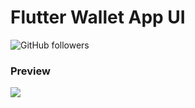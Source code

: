 # Flutter Wallet App UI

![GitHub followers](https://img.shields.io/github/followers/dhruvilxcode?label=Follow%3Adhruvilxcode&style=social)

### Preview

![](https://github.com/dhruvilxcode/flutter-wallet-app-ui/blob/master/screenshots/Simulator%20Screen%20Shot%20-%20iPhone%2011%20Pro%20Max%20-%202020-02-22%20at%2012.30.38.png?raw=true)
